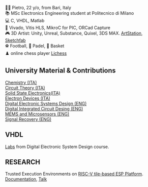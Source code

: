 :raising_hand_man: Pietro, 22 y/o, from Bari, Italy  
:books: MSc Electronics Engineering student at Politecnico di Milano  
:computer: C, VHDL, Matlab  
:floppy_disk: Vivado, Vitis HLS, MikroC for PIC, ORCad Capture  
:video_game: 3D Artist: Unity, Unreal, Substance, Quixel, 3DS MAX. [ArtStation](https://www.artstation.com/pegol), [Sketchfab](https://sketchfab.com/pietz/models)  
:soccer: Football, :tennis: Padel, :basketball: Basket  
:chess_pawn: online chess player [Lichess](https://lichess.org/@/pegol)  

## University Material & Contributions ##
[Chemistry (ITA)](https://github.com/PietroG51/PietroG51/blob/main/EE_Notes/Chemistry_PG.pdf)  
[Circuit Theory (ITA)](https://github.com/PietroG51/PietroG51/blob/main/EE_Notes/CircuitTheory_PG.pdf)  
[Solid State Electronics(ITA)](https://github.com/PietroG51/PietroG51/blob/main/EE_Notes/ESS_PG.pdf)  
[Electron Devices (ITA)](https://github.com/PietroG51/PietroG51/blob/main/EE_Notes/ElectronDevices_PG.pdf)  
[Digital Electronic Systems Design (ENG)](https://github.com/PietroG51/PietroG51/blob/main/EE_Notes/DESD_PG.pdf)  
[Digital Integrated Circuit Desing (ENG)](https://github.com/PietroG51/PietroG51/blob/main/EE_Notes/DICD_PG.pdf)  
[MEMS and Microsensors (ENG)](https://github.com/PietroG51/PietroG51/blob/main/EE_Notes/MEMS_PG.pdf)  
[Signal Recovery (ENG)](https://github.com/PietroG51/PietroG51/blob/main/EE_Notes/SR_PG.pdf) 

## VHDL ##
[Labs](https://github.com/PietroG51/PietroG51/tree/main/EE_VHDL_Projects) from Digital Electronic System Design course.

## RESEARCH ##
Trusted Execution Environments on [RISC-V tile-based ESP Platform](https://www.esp.cs.columbia.edu/). [Documentation](https://github.com/PietroG51/PietroG51/blob/main/EE_Documentation/TEE/TEE_PG.pdf), [Talk](https://github.com/PietroG51/PietroG51/blob/main/EE_Documentation/TEE/TEE_FinalTalk.pdf)   
